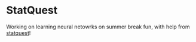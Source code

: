 # StatQuest
Working on learning neural netowrks on summer break fun, with help from [statquest](https://www.youtube.com/watch?v=zxagGtF9MeU&amp;list=PLblh5JKOoLUIxGDQs4LFFD--41Vzf-ME1)!
